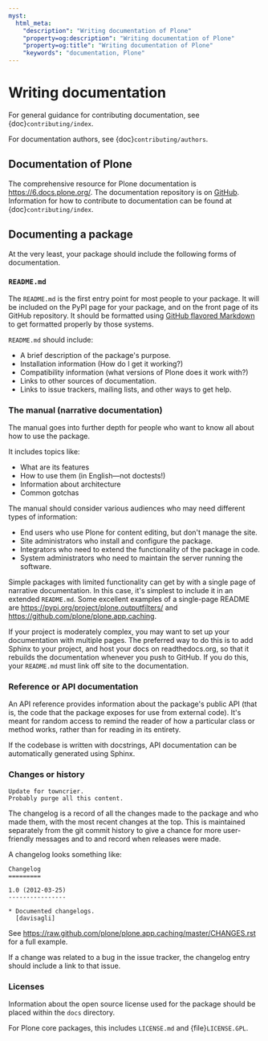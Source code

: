 ```yaml
---
myst:
  html_meta:
    "description": "Writing documentation of Plone"
    "property=og:description": "Writing documentation of Plone"
    "property=og:title": "Writing documentation of Plone"
    "keywords": "documentation, Plone"
---
```


# Writing documentation

For general guidance for contributing documentation, see {doc}`contributing/index`.

For documentation authors, see {doc}`contributing/authors`.


## Documentation of Plone

The comprehensive resource for Plone documentation is https://6.docs.plone.org/.
The documentation repository is on [GitHub](https://github.com/plone/documentation).
Information for how to contribute to documentation can be found at {doc}`contributing/index`.


## Documenting a package

At the very least, your package should include the following forms of documentation.

### `README.md`

The `README.md` is the first entry point for most people to your package.
It will be included on the PyPI page for your package, and on the front page of its GitHub repository.
It should be formatted using [GitHub flavored Markdown](https://github.github.com/gfm/) to get formatted properly by those systems.

`README.md` should include:

-   A brief description of the package's purpose.
-   Installation information (How do I get it working?)
-   Compatibility information (what versions of Plone does it work with?)
-   Links to other sources of documentation.
-   Links to issue trackers, mailing lists, and other ways to get help.


### The manual (narrative documentation)

The manual goes into further depth for people who want to know all about how to use the package.

It includes topics like:

-   What are its features
-   How to use them (in English—not doctests!)
-   Information about architecture
-   Common gotchas

The manual should consider various audiences who may need different types of information:

-   End users who use Plone for content editing, but don't manage the site.
-   Site administrators who install and configure the package.
-   Integrators who need to extend the functionality of the package in code.
-   System administrators who need to maintain the server running the software.

Simple packages with limited functionality can get by with a single page of narrative documentation.
In this case, it's simplest to include it in an extended `README.md`.
Some excellent examples of a single-page README are https://pypi.org/project/plone.outputfilters/ and https://github.com/plone/plone.app.caching.

If your project is moderately complex, you may want to set up your documentation with multiple pages.
The preferred way to do this is to add Sphinx to your project, and host your docs on readthedocs.org, so that it rebuilds the documentation whenever you push to GitHub.
If you do this, your `README.md` must link off site to the documentation.


### Reference or API documentation

An API reference provides information about the package's public API (that is, the code that the package exposes for use from external code).
It's  meant for random access to remind the reader of how a particular class or method works, rather than for reading in its entirety.

If the codebase is written with docstrings, API documentation can be automatically generated using Sphinx.


### Changes or history

```{todo}
Update for towncrier.
Probably purge all this content.
```

The changelog is a record of all the changes made to the package and who made them, with the most recent changes at the top.
This is maintained separately from the git commit history to give a chance for more user-friendly messages and to and record when releases were made.

A changelog looks something like:

```text
Changelog
=========

1.0 (2012-03-25)
----------------

* Documented changelogs.
  [davisagli]
```

See <https://raw.github.com/plone/plone.app.caching/master/CHANGES.rst> for a full example.

If a change was related to a bug in the issue tracker, the changelog entry should include a link to that issue.


### Licenses

Information about the open source license used for the package should be placed within the `docs` directory.

For Plone core packages, this includes `LICENSE.md` and {file}`LICENSE.GPL`.
